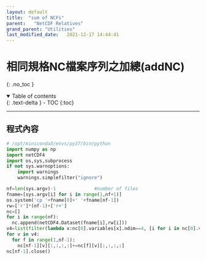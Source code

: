 ```yaml
---
layout: default
title:  "sum of NCFs"
parent:   "NetCDF Relatives"
grand_parent: "Utilities"
last_modified_date:   2021-12-17 14:44:41
---
```


# 相同規格NC檔案序列之加總(addNC)
{: .no_toc }

<details open markdown="block">
  <summary>
    Table of contents
  </summary>
  {: .text-delta }
- TOC
{:toc}
</details>

---
## 程式內容

```python
# /opt/miniconda3/envs/py37/bin/python
import numpy as np
import netCDF4
import os,sys,subprocess
if not sys.warnoptions:
    import warnings
    warnings.simplefilter("ignore")

nf=len(sys.argv)-1              #number of files
fname=[sys.argv[i] for i in range(1,nf+1)]
os.system('cp '+fname[0]+' '+fname[nf-1])
rw=['r']*(nf-1)+['r+']
nc=[]
for i in range(nf):
  nc.append(netCDF4.Dataset(fname[i],rw[i]))
v4=list(filter(lambda x:nc[0].variables[x].ndim==4, [i for i in nc[0].variables]))
for v in v4:
  for f in range(1,nf-1):
    nc[nf-1][v][:,:,:,:]+=nc[f][v][:,:,:,:]
nc[nf-1].close()
```
